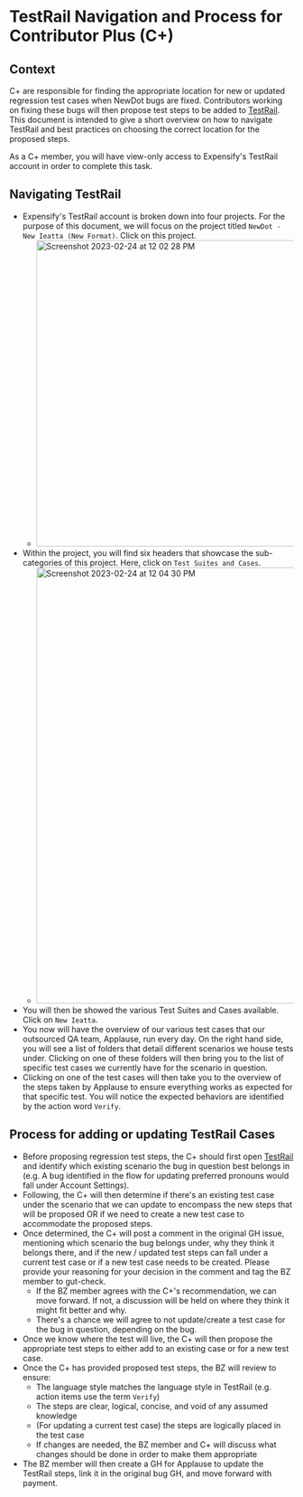 # TestRail Navigation and Process for Contributor Plus (C+)

## Context
C+ are responsible for finding the appropriate location for new or updated regression test cases when NewDot bugs are fixed. Contributors working on fixing these bugs will then propose test steps to be added to [TestRail](https://expensify.testrail.io/index.php?/dashboard). This document is intended to give a short overview on how to navigate TestRail and best practices on choosing the correct location for the proposed steps. 

As a C+ member, you will have view-only access to Expensify's TestRail account in order to complete this task.     

## Navigating TestRail
- Expensify's TestRail account is broken down into four projects. For the purpose of this document, we will focus on the project titled `NewDot - New Ieatta (New Format)`. Click on this project.
    - <img width="542" alt="Screenshot 2023-02-24 at 12 02 28 PM" src="https://user-images.githubusercontent.com/3885503/221150420-a23a2be4-bffd-4ad7-8559-ad22377a6eaf.png">
- Within the project, you will find six headers that showcase the sub-categories of this project. Here, click on `Test Suites and Cases`.
    - <img width="772" alt="Screenshot 2023-02-24 at 12 04 30 PM" src="https://user-images.githubusercontent.com/3885503/221150806-5010996c-a813-489e-859c-66cf4a53b39d.png">
- You will then be showed the various Test Suites and Cases available. Click on `New Ieatta`.
- You now will have the overview of our various test cases that our outsourced QA team, Applause, run every day. On the right hand side, you will see a list of folders that detail different scenarios we house tests under. Clicking on one of these folders will then bring you to the list of specific test cases we currently have for the scenario in question. 
- Clicking on one of the test cases will then take you to the overview of the steps taken by Applause to ensure everything works as expected for that specific test. You will notice the expected behaviors are identified by the action word `Verify`. 

## Process for adding or updating TestRail Cases
- Before proposing regression test steps, the C+ should first open [TestRail](https://expensify.testrail.io/index.php?/dashboard) and identify which existing scenario the bug in question best belongs in (e.g. A bug identified in the flow for updating preferred pronouns would fall under Account Settings). 
- Following, the C+ will then determine if there's an existing test case under the scenario that we can update to encompass the new steps that will be proposed OR if we need to create a new test case to accommodate the proposed steps.
- Once determined, the C+ will post a comment in the original GH issue, mentioning which scenario the bug belongs under, why they think it belongs there, and if the new / updated test steps can fall under a current test case or if a new test case needs to be created. Please provide your reasoning for your decision in the comment and tag the BZ member to gut-check.
  - If the BZ member agrees with the C+'s recommendation, we can move forward. If not, a discussion will be held on where they think it might fit better and why.
  - There's a chance we will agree to not update/create a test case for the bug in question, depending on the bug. 
- Once we know where the test will live, the C+ will then propose the appropriate test steps to either add to an existing case or for a new test case.
- Once the C+ has provided proposed test steps, the BZ will review to ensure:
  - The language style matches the language style in TestRail (e.g. action items use the term `Verify`)
  - The steps are clear, logical, concise, and void of any assumed knowledge
  - (For updating a current test case) the steps are logically placed in the test case
  - If changes are needed, the BZ member and C+ will discuss what changes should be done in order to make them appropriate
- The BZ member will then create a GH for Applause to update the TestRail steps, link it in the original bug GH, and move forward with payment.
